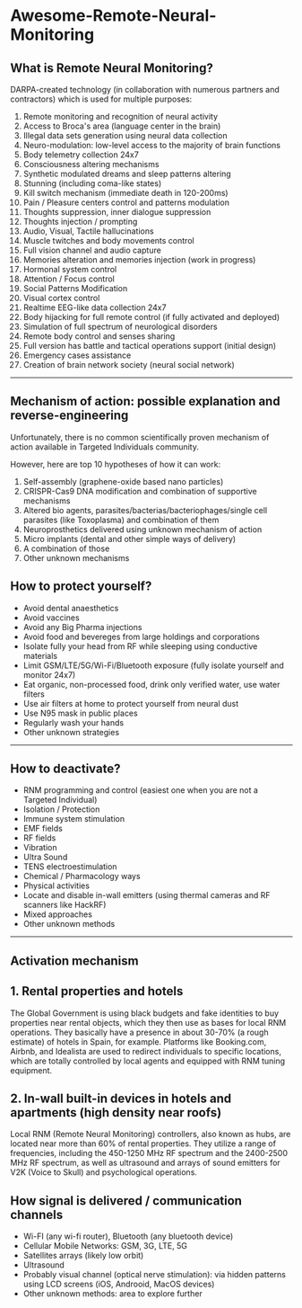 # Awesome-Remote-Neural-Monitoring

## What is Remote Neural Monitoring?

DARPA-created technology (in collaboration with numerous partners and contractors) which is used for multiple purposes:

1. Remote monitoring and recognition of neural activity
2. Access to Broca's area (language center in the brain)
3. Illegal data sets generation using neural data collection
4. Neuro-modulation: low-level access to the majority of brain functions 
5. Body telemetry collection 24x7
6. Consciousness altering mechanisms
7. Synthetic modulated dreams and sleep patterns altering
8. Stunning (including coma-like states)
9. Kill switch mechanism (immediate death in 120-200ms)
10. Pain / Pleasure centers control and patterns modulation
11. Thoughts suppression, inner dialogue suppression
12. Thoughts injection / prompting
13. Audio, Visual, Tactile hallucinations
14. Muscle twitches and body movements control
15. Full vision channel and audio capture
16. Memories alteration and memories injection (work in progress)
17. Hormonal system control
18. Attention / Focus control
19. Social Patterns Modification
20. Visual cortex control
21. Realtime EEG-like data collection 24x7
22. Body hijacking for full remote control (if fully activated and deployed)
23. Simulation of full spectrum of neurological disorders
24. Remote body control and senses sharing
25. Full version has battle and tactical operations support (initial design)
26. Emergency cases assistance
27. Creation of brain network society (neural social network)

--------


## Mechanism of action: possible explanation and reverse-engineering

Unfortunately, there is no common scientifically proven mechanism of action available in Targeted Individuals community.

However, here are top 10 hypotheses of how it can work:

1. Self-assembly (graphene-oxide based nano particles)
2. CRISPR-Cas9 DNA modification and combination of supportive mechanisms
3. Altered bio agents, parasites/bacterias/bacteriophages/single cell parasites (like Toxoplasma) and combination of them
4. Neuroprosthetics delivered using unknown mechanism of action
5. Micro implants (dental and other simple ways of delivery)
6. A combination of those
7. Other unknown mechanisms

## How to protect yourself?

- Avoid dental anaesthetics
- Avoid vaccines
- Avoid any Big Pharma injections
- Avoid food and bevereges from large holdings and corporations
- Isolate fully your head from RF while sleeping using conductive materials
- Limit GSM/LTE/5G/Wi-Fi/Bluetooth exposure (fully isolate yourself and monitor 24x7)
- Eat organic, non-processed food, drink only verified water, use water filters
- Use air filters at home to protect yourself from neural dust
- Use N95 mask in public places
- Regularly wash your hands
- Other unknown strategies

--------

## How to deactivate? 

- RNM programming and control (easiest one when you are not a Targeted Individual)
- Isolation / Protection
- Immune system stimulation
- EMF fields
- RF fields
- Vibration
- Ultra Sound
- TENS electroestimulation
- Chemical / Pharmacology ways
- Physical activities
- Locate and disable in-wall emitters (using thermal cameras and RF scanners like HackRF)
- Mixed approaches
- Other unknown methods

--------

## Activation mechanism

## 1. Rental properties and hotels

The Global Government is using black budgets and fake identities to buy properties near rental objects, which they then use as bases for local RNM operations. 
They basically have a presence in about 30-70% (a rough estimate) of hotels in Spain, for example. 
Platforms like Booking.com, Airbnb, and Idealista are used to redirect individuals to specific locations, which are totally controlled by local agents and equipped with RNM tuning equipment.

## 2. In-wall built-in devices in hotels and apartments (high density near roofs)

Local RNM (Remote Neural Monitoring) controllers, also known as hubs, are located near more than 60% of rental properties. They utilize a range of frequencies, including the 450-1250 MHz RF spectrum and the 2400-2500 MHz RF spectrum, as well as ultrasound and arrays of sound emitters for V2K (Voice to Skull) and psychological operations.

## How signal is delivered / communication channels

- Wi-FI (any wi-fi router), Bluetooth (any bluetooth device)
- Cellular Mobile Networks: GSM, 3G, LTE, 5G
- Satellites arrays (likely low orbit)
- Ultrasound
- Probably visual channel (optical nerve stimulation): via hidden patterns using LCD screens (iOS, Androoid, MacOS devices)
- Other unknown methods: area to explore further

